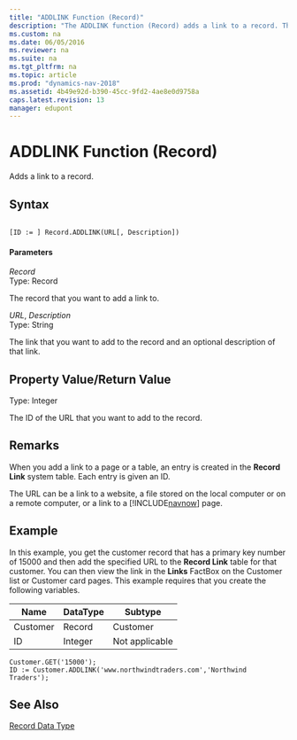 ```yaml
---
title: "ADDLINK Function (Record)"
description: "The ADDLINK function (Record) adds a link to a record. This article describes its syntax, property/return value, remarks, and example."
ms.custom: na
ms.date: 06/05/2016
ms.reviewer: na
ms.suite: na
ms.tgt_pltfrm: na
ms.topic: article
ms.prod: "dynamics-nav-2018"
ms.assetid: 4b49e92d-b390-45cc-9fd2-4ae8e0d9758a
caps.latest.revision: 13
manager: edupont
---
```

# ADDLINK Function (Record)
Adds a link to a record.  
  
## Syntax  
  
```  
  
[ID := ] Record.ADDLINK(URL[, Description])  
```  
  
#### Parameters  
 *Record*  
 Type: Record  
  
 The record that you want to add a link to.  
  
 *URL*, *Description*  
 Type: String  
  
 The link that you want to add to the record and an optional description of that link.  
  
## Property Value/Return Value  
 Type: Integer  
  
 The ID of the URL that you want to add to the record.  
  
## Remarks  
 When you add a link to a page or a table, an entry is created in the **Record Link** system table. Each entry is given an ID.  
  
 The URL can be a link to a website, a file stored on the local computer or on a remote computer, or a link to a [!INCLUDE[navnow](includes/navnow_md.md)] page.  
  
## Example  
 In this example, you get the customer record that has a primary key number of 15000 and then add the specified URL to the **Record Link** table for that customer. You can then view the link in the **Links** FactBox on the Customer list or Customer card pages. This example requires that you create the following variables.  
  
|Name|DataType|Subtype|  
|----------|--------------|-------------|  
|Customer|Record|Customer|  
|ID|Integer|Not applicable|  
  
```  
Customer.GET('15000');  
ID := Customer.ADDLINK('www.northwindtraders.com','Northwind Traders');  
```  
  
## See Also  
 [Record Data Type](Record-Data-Type.md)
